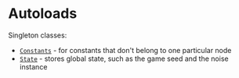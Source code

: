 # Autoloads

Singleton classes:
- [`Constants`][constants] - for constants that don't belong to one particular node
- [`State`][state] - stores global state, such as the game seed and the noise instance

[constants]: /into-the-woods/constants
[state]: /into-the-woods/state
